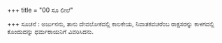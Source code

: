 +++
title = "00 ಸೂ ಲೀಲೆ"

+++
ಸೂಚನೆ : ಅರ್ಜುನನು, ತಾನು ದೇವಲೋಕದಲ್ಲಿ ಕಾಲಕೇಯ, ನಿವಾತಕವಚರೆಂಬ ರಾಕ್ಷಸರನ್ನು ಕಾಳಗದಲ್ಲಿ ಕೊಂದುದನ್ನು  ಧರ್ಮರಾಯನಿಗೆ ವಿವರಿಸಿದನು.